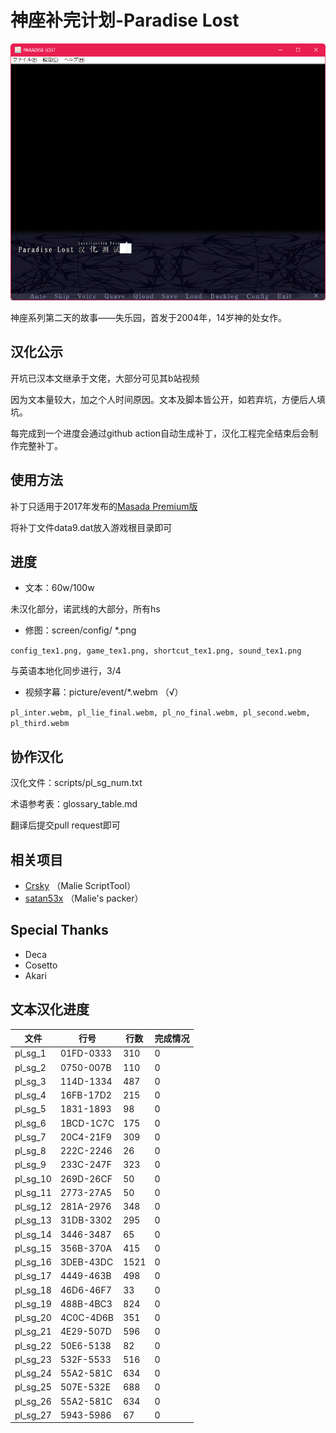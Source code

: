 # 神座补完计划-Paradise Lost



![img](readme.assets/74576f08feaaa155a4d1ce90b7668d09.png)

神座系列第二天的故事——失乐园，首发于2004年，14岁神的处女作。



## 汉化公示

开坑已汉本文继承于文佬，大部分可见其b站视频

因为文本量较大，加之个人时间原因。文本及脚本皆公开，如若弃坑，方便后人填坑。

每完成到一个进度会通过github action自动生成补丁，汉化工程完全结束后会制作完整补丁。



## 使用方法

补丁只适用于2017年发布的[Masada Premium版](https://vndb.org/r52327)

将补丁文件data9.dat放入游戏根目录即可



## 进度

- 文本：60w/100w

未汉化部分，诺武线的大部分，所有hs

- 修图：screen/config/ *.png

`config_tex1.png, game_tex1.png, shortcut_tex1.png, sound_tex1.png`

与英语本地化同步进行，3/4

- 视频字幕：picture/event/*.webm （√）

`pl_inter.webm, pl_lie_final.webm, pl_no_final.webm, pl_second.webm, pl_third.webm`



## 协作汉化

汉化文件：scripts/pl_sg_num.txt

术语参考表：glossary_table.md

翻译后提交pull request即可

## 相关项目

- [Crsky](https://github.com/crskycode/Malie_Script_Tool) （Malie ScriptTool）
- [satan53x](https://github.com/satan53x/SExtractor) （Malie's packer）

## Special Thanks

- Deca
- Cosetto
- Akari

## 文本汉化进度

| 文件     | 行号      | 行数 | 完成情况 |
| -------- | --------- | ---- | -------- |
| pl_sg_1  | 01FD-0333 | 310  | 0        |
| pl_sg_2  | 0750-007B | 110  | 0        |
| pl_sg_3  | 114D-1334 | 487  | 0        |
| pl_sg_4  | 16FB-17D2 | 215  | 0        |
| pl_sg_5  | 1831-1893 | 98   | 0        |
| pl_sg_6  | 1BCD-1C7C | 175  | 0        |
| pl_sg_7  | 20C4-21F9 | 309  | 0        |
| pl_sg_8  | 222C-2246 | 26   | 0        |
| pl_sg_9  | 233C-247F | 323  | 0        |
| pl_sg_10 | 269D-26CF | 50   | 0        |
| pl_sg_11 | 2773-27A5 | 50   | 0        |
| pl_sg_12 | 281A-2976 | 348  | 0        |
| pl_sg_13 | 31DB-3302 | 295  | 0        |
| pl_sg_14 | 3446-3487 | 65   | 0        |
| pl_sg_15 | 356B-370A | 415  | 0        |
| pl_sg_16 | 3DEB-43DC | 1521 | 0        |
| pl_sg_17 | 4449-463B | 498  | 0        |
| pl_sg_18 | 46D6-46F7 | 33   | 0        |
| pl_sg_19 | 488B-4BC3 | 824  | 0        |
| pl_sg_20 | 4C0C-4D6B | 351  | 0        |
| pl_sg_21 | 4E29-507D | 596  | 0        |
| pl_sg_22 | 50E6-5138 | 82   | 0        |
| pl_sg_23 | 532F-5533 | 516  | 0        |
| pl_sg_24 | 55A2-581C | 634  | 0        |
| pl_sg_25 | 507E-532E | 688  | 0        |
| pl_sg_26 | 55A2-581C | 634  | 0        |
| pl_sg_27 | 5943-5986 | 67   | 0        |

